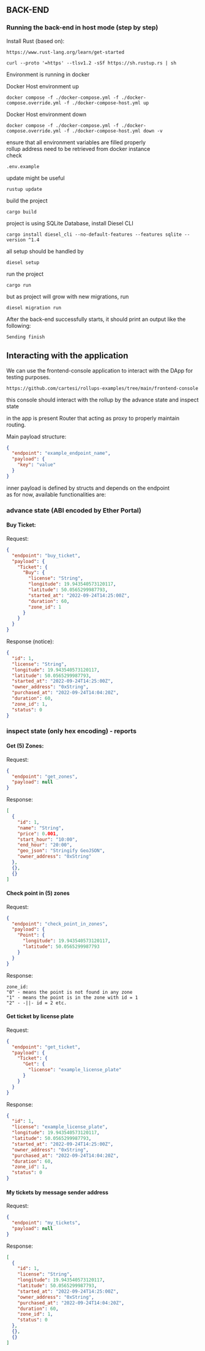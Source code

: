 ## BACK-END

### Running the back-end in host mode (step by step)

Install Rust (based on):
```shell
https://www.rust-lang.org/learn/get-started
```

```shell
curl --proto '=https' --tlsv1.2 -sSf https://sh.rustup.rs | sh
```

Environment is running in docker

Docker Host environment up
```shell
docker compose -f ./docker-compose.yml -f ./docker-compose.override.yml -f ./docker-compose-host.yml up
```

Docker Host environment down
```shell
docker compose -f ./docker-compose.yml -f ./docker-compose.override.yml -f ./docker-compose-host.yml down -v
```

ensure that all environment variables are filled properly</br>
rollup address need to be retrieved from docker instance</br>
check
```
.env.example
```

update might be useful
```shell
rustup update
```

build the project
```shell
cargo build
```

project is using SQLite Database, install Diesel CLI
```shell
cargo install diesel_cli --no-default-features --features sqlite --version ^1.4
```

all setup should be handled by
```shell
diesel setup
```

run the project
```shell
cargo run
```

but as project will grow with new migrations, run
```shell
diesel migration run
```

After the back-end successfully starts, it should print an output like the following:
```log
Sending finish
```

## Interacting with the application

We can use the frontend-console application to interact with the DApp for testing purposes.
```log
https://github.com/cartesi/rollups-examples/tree/main/frontend-console
```
this console should interact with the rollup by the advance state and inspect state

in the app is present Router that acting as proxy to properly maintain routing.

Main payload structure:
```json
{
  "endpoint": "example_endpoint_name",
  "payload": {
    "key": "value"
  }
}
```

inner payload is defined by structs and depends on the endpoint</br>
as for now, available functionalities are:

### advance state (ABI encoded by Ether Portal)
#### Buy Ticket:
Request:
```json
{
  "endpoint": "buy_ticket",
  "payload": {
    "Ticket": {
      "Buy": {
        "license": "String",
        "longitude": 19.943540573120117,
        "latitude": 50.0565299987793,
        "started_at": "2022-09-24T14:25:00Z",
        "duration": 60,
        "zone_id": 1
      }
    }
  }
}
```
Response (notice):
```json
{
  "id": 1,
  "license": "String",
  "longitude": 19.943540573120117,
  "latitude": 50.0565299987793,
  "started_at": "2022-09-24T14:25:00Z",
  "owner_address": "0xString",
  "purchased_at": "2022-09-24T14:04:20Z",
  "duration": 60,
  "zone_id": 1,
  "status": 0
}
```

### inspect state (only hex encoding) - reports
#### Get (5) Zones:
Request:
```json
{
  "endpoint": "get_zones",
  "payload": null
}
```
Response:
```json
[
  {
    "id": 1,
    "name": "String",
    "price": 0.001,
    "start_hour": "10:00",
    "end_hour": "20:00",
    "geo_json": "Stringify GeoJSON",
    "owner_address": "0xString"
  },
  {},
  {}
]
```

#### Check point in (5) zones
Request:
```json
{
  "endpoint": "check_point_in_zones",
  "payload": {
    "Point": {
      "longitude": 19.943540573120117,
      "latitude": 50.0565299987793
    }
  }
}
```
Response:
```
zone_id: 
"0" - means the point is not found in any zone
"1" - means the point is in the zone with id = 1
"2" - -||- id = 2 etc.
```

#### Get ticket by license plate
Request:
```json
{
  "endpoint": "get_ticket",
  "payload": {
    "Ticket": {
      "Get": {
        "license": "example_license_plate"
      }
    }
  }
}
```
Response:
```json
{
  "id": 1,
  "license": "example_license_plate",
  "longitude": 19.943540573120117,
  "latitude": 50.0565299987793,
  "started_at": "2022-09-24T14:25:00Z",
  "owner_address": "0xString",
  "purchased_at": "2022-09-24T14:04:20Z",
  "duration": 60,
  "zone_id": 1,
  "status": 0
}
```

#### My tickets by message sender address
Request:
```json
{
  "endpoint": "my_tickets",
  "payload": null
}
```
Response:
```json
[
  {
    "id": 1,
    "license": "String",
    "longitude": 19.943540573120117,
    "latitude": 50.0565299987793,
    "started_at": "2022-09-24T14:25:00Z",
    "owner_address": "0xString",
    "purchased_at": "2022-09-24T14:04:20Z",
    "duration": 60,
    "zone_id": 1,
    "status": 0
  },
  {},
  {}
]
```
